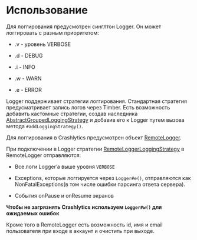 # Использование

Для логгирования предусмотрен синглтон Logger. Он может логгировать
с разным приоритетом:

* .v - уровень VERBOSE

* .d - DEBUG

* .i - INFO

* .w - WARN

* .e - ERROR

Logger поддерживает стратегии логгирования. Стандартная стратегия
предусматривает запись логов через Timber. Есть возможность добавить кастомные стратегии,
создав наследника [AbstractGroupedLoggingStrategy](../src/main/java/ru/surfstudio/android/logger/logging_strategies/impl/base/AbstractGroupedLoggingStrategy.java)
и добавив его к Logger путем вызова метода `#addLoggingStrategy()`.

Для логгирования в Crashlytics предусмотрен объект [RemoteLogger](../src/main/java/ru/surfstudio/android/logger/RemoteLogger.kt).

При подключении в Logger стратегии [RemoteLoggerLoggingStrategy](../src/main/java/ru/surfstudio/android/logger/logging_strategies/impl/concrete/remote_logger/RemoteLoggerLoggingStrategy.kt)
в RemoteLogger отправляются:

* Все логи Logger’a выше уровня `VERBOSE`

* Exceptions, которые логгируется через `Logger#e()`,
отправляются как NonFatalExceptions(в том числе ошибки парсинга ответа сервера).

* События onPause и onResume экранов


__Чтобы не загрязнять Crashlytics используем `Logger#w()` для ожидаемых
ошибок__

Кроме того в RemoteLogger есть возможность id, имя и email
пользователя при входе в аккаунт и очистить при выходе.